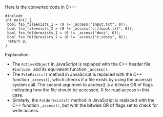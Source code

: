 Here is the converted code in C++:
```
#include 
int main() {
 bool fso_fileexists_1 = (0 != _access("input.txt", 0));
 bool fso_fileexists_2 = (0 != _access("c:/input.txt", 0));
 bool fso_folderexists_1 = (0 != _access("docs", 0));
 bool fso_folderexists_2 = (0 != _access("c:/docs", 0));
 return 0;
}
```
Explanation:
- The `ActiveXObject` in JavaScript is replaced with the C++ header file `#include ` and its equivalent function `_access()`.
- The `FileExists()` method in JavaScript is replaced with the C++ function `_access()`, which checks if a file exists by using the access() system call. The second argument to access() is a bitwise OR of flags indicating how the file should be accessed, 0 for read access in this case.
- Similarly, the `FolderExists()` method in JavaScript is replaced with the C++ function `_access()`, but with the bitwise OR of flags set to check for write access.

